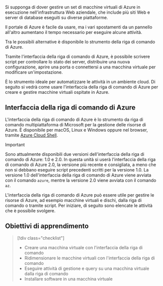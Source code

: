 Si supponga di dover gestire un set di macchine virtuali di Azure in esecuzione nell'infrastruttura Web aziendale, che include più siti Web e server di database eseguiti su diverse piattaforme. 

Il portale di Azure è facile da usare, ma i vari spostamenti da un pannello all'altro aumentano il tempo necessario per eseguire alcune attività. 

Tra le possibili alternative è disponibile lo strumento della riga di comando di Azure.

Tramite l'interfaccia della riga di comando di Azure, è possibile scrivere script per controllare lo stato dei server, distribuire una nuova configurazione, aprire una porta o connettersi a una macchina virtuale per modificare un'impostazione.

È lo strumento ideale per automatizzare le attività in un ambiente cloud. Di seguito si vedrà come usare l'interfaccia della riga di comando di Azure per creare e gestire macchine virtuali ospitate in Azure. 

## <a name="azure-cli"></a>Interfaccia della riga di comando di Azure

L'interfaccia della riga di comando di Azure è lo strumento da riga di comando multipiattaforma di Microsoft per la gestione delle risorse di Azure. È disponibile per macOS, Linux e Windows oppure nel browser, tramite [Azure Cloud Shell](https://docs.microsoft.com/azure/cloud-shell/overview).

> [!IMPORTANT]
> Sono attualmente disponibili due versioni dell'interfaccia della riga di comando di Azure: 1.0 e 2.0. In questa unità si userà l'interfaccia della riga di comando di Azure 2.0, la versione più recente e consigliata, a meno che non si debbano eseguire script precedenti scritti per la versione 1.0. La versione 1.0 dell'interfaccia della riga di comando di Azure viene avviata con il comando `azure`, mentre la versione 2.0 viene avviata con il comando `az`. 

L'interfaccia della riga di comando di Azure può essere utile per gestire le risorse di Azure, ad esempio macchine virtuali e dischi, dalla riga di comando o tramite script. Per iniziare, di seguito sono elencate le attività che è possibile svolgere.

## <a name="learning-objectives"></a>Obiettivi di apprendimento
> [!div class="checklist"]
> * Creare una macchina virtuale con l'interfaccia della riga di comando
> * Ridimensionare le macchine virtuali con l'interfaccia della riga di comando
> * Eseguire attività di gestione e query su una macchina virtuale dalla riga di comando
> * Installare software in una macchina virtuale